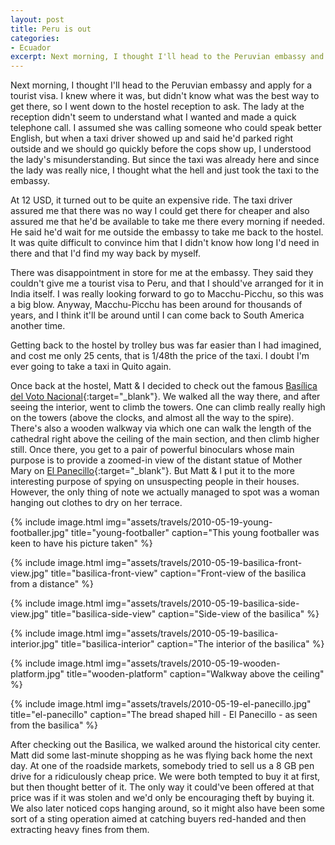 ```yaml
---
layout: post
title: Peru is out
categories:
- Ecuador
excerpt: Next morning, I thought I'll head to the Peruvian embassy and apply for a tourist visa. I knew where it was, but didn't know what was the best way to get there, so I went down to the hostel reception to ask.
---
```


Next morning, I thought I'll head to the Peruvian embassy and apply for a
tourist visa. I knew where it was, but didn't know what was the best way to get
there, so I went down to the hostel reception to ask. The lady at the reception
didn't seem to understand what I wanted and made a quick telephone call. I
assumed she was calling someone who could speak better English, but when a taxi
driver showed up and said he'd parked right outside and we should go quickly
before the cops show up, I understood the lady's misunderstanding. But since the
taxi was already here and since the lady was really nice, I thought what the
hell and just took the taxi to the embassy.

At 12 USD, it turned out to be quite an expensive ride. The taxi driver assured
me that there was no way I could get there for cheaper and also assured me that
he'd be available to take me there every morning if needed. He said he'd wait
for me outside the embassy to take me back to the hostel. It was quite difficult
to convince him that I didn't know how long I'd need in there and that I'd find
my way back by myself.

There was disappointment in store for me at the embassy. They said they couldn't
give me a tourist visa to Peru, and that I should've arranged for it in India
itself. I was really looking forward to go to Macchu-Picchu, so this was a big
blow. Anyway, Macchu-Picchu has been around for thousands of years, and I think
it'll be around until I can come back to South America another time.

Getting back to the hostel by trolley bus was far easier than I had imagined,
and cost me only 25 cents, that is 1/48th the price of the taxi. I doubt I'm
ever going to take a taxi in Quito again.

Once back at the hostel, Matt & I decided to check out the famous [Basílica del
Voto Nacional](https://en.wikipedia.org/wiki/Bas%C3%ADlica_del_Voto_Nacional){:target="_blank"}.
We walked all the way there, and after seeing the interior, went to climb the
towers. One can climb really really high on the towers (above the clocks, and
almost all the way to the spire). There's also a wooden walkway via which one
can walk the length of the cathedral right above the ceiling of the main
section, and then climb higher still. Once there, you get to a pair of powerful
binoculars whose main purpose is to provide a zoomed-in view of the distant
statue of Mother Mary on [El
Panecillo](https://en.wikipedia.org/wiki/El_Panecillo){:target="_blank"}. But
Matt & I put it to the more interesting purpose of spying on unsuspecting people
in their houses. However, the only thing of note we actually managed to spot was
a woman hanging out clothes to dry on her terrace.

{% include image.html
    img="assets/travels/2010-05-19-young-footballer.jpg"
    title="young-footballer"
    caption="This young footballer was keen to have his picture taken" %}

{% include image.html
    img="assets/travels/2010-05-19-basilica-front-view.jpg"
    title="basilica-front-view"
    caption="Front-view of the basilica from a distance" %}

{% include image.html
    img="assets/travels/2010-05-19-basilica-side-view.jpg"
    title="basilica-side-view"
    caption="Side-view of the basilica" %}

{% include image.html
    img="assets/travels/2010-05-19-basilica-interior.jpg"
    title="basilica-interior"
    caption="The interior of the basilica" %}

{% include image.html
    img="assets/travels/2010-05-19-wooden-platform.jpg"
    title="wooden-platform"
    caption="Walkway above the ceiling" %}

{% include image.html
    img="assets/travels/2010-05-19-el-panecillo.jpg"
    title="el-panecillo"
    caption="The bread shaped hill - El Panecillo - as seen from the basilica"
    %}

After checking out the Basilica, we walked around the historical city center.
Matt did some last-minute shopping as he was flying back home the next day. At
one of the roadside markets, somebody tried to sell us a 8 GB pen drive for a
ridiculously cheap price. We were both tempted to buy it at first, but then
thought better of it. The only way it could've been offered at that price was if
it was stolen and we'd only be encouraging theft by buying it. We also later
noticed cops hanging around, so it might also have been some sort of a sting
operation aimed at catching buyers red-handed and then extracting heavy fines
from them.
